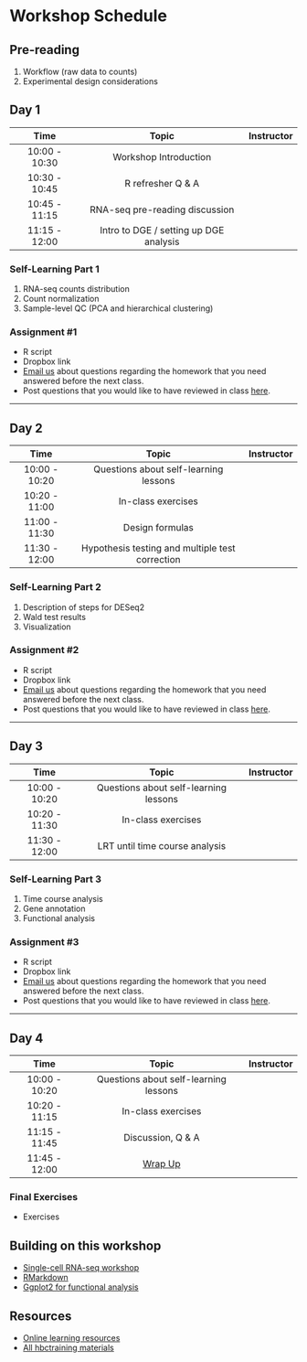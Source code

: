 # Workshop Schedule

## Pre-reading

1. Workflow (raw data to counts)
1. Experimental design considerations

## Day 1

| Time            |  Topic  | Instructor |
|:------------------------:|:------------------------------------------------:|:--------:|
| 10:00 - 10:30 | Workshop Introduction |  |
| 10:30 - 10:45 | R refresher Q & A | |
| 10:45 - 11:15 | RNA-seq pre-reading discussion |  |
| 11:15 - 12:00 | Intro to DGE / setting up DGE analysis |  |

### Self-Learning Part 1

1. RNA-seq counts distribution
1. Count normalization
1. Sample-level QC (PCA and hierarchical clustering)

### Assignment #1
* R script
* Dropbox link
* [Email us](mailto:hbctraining@hsph.harvard.edu) about questions regarding the homework that you need answered before the next class.
* Post questions that you would like to have reviewed in class [here](https://PollEv.com/hbctraining945).

---

## Day 2

| Time            |  Topic  | Instructor |
|:------------------------:|:------------------------------------------------:|:--------:|
| 10:00 - 10:20 | Questions about self-learning lessons |  |
| 10:20 - 11:00 | In-class exercises |  |
| 11:00 - 11:30 | Design formulas  |  |
| 11:30 - 12:00 | Hypothesis testing and multiple test correction |  |

### Self-Learning Part 2
1. Description of steps for DESeq2
1. Wald test results
1. Visualization


### Assignment #2
* R script
* Dropbox link
* [Email us](mailto:hbctraining@hsph.harvard.edu) about questions regarding the homework that you need answered before the next class.
* Post questions that you would like to have reviewed in class [here](https://PollEv.com/hbctraining945).

---

## Day 3

| Time            |  Topic  | Instructor |
|:------------------------:|:------------------------------------------------:|:--------:|
| 10:00 - 10:20 | Questions about self-learning lessons |  |
| 10:20 - 11:30 | In-class exercises |  |
| 11:30 - 12:00 | LRT until time course analysis |  |

### Self-Learning Part 3
1. Time course analysis
1. Gene annotation
1. Functional analysis

### Assignment #3
* R script
* Dropbox link
* [Email us](mailto:hbctraining@hsph.harvard.edu) about questions regarding the homework that you need answered before the next class.
* Post questions that you would like to have reviewed in class [here](https://PollEv.com/hbctraining945).

---

## Day 4

| Time            |  Topic  | Instructor |
|:------------------------:|:------------------------------------------------:|:--------:|
| 10:00 - 10:20 | Questions about self-learning lessons |  |
| 10:20 - 11:15 | In-class exercises |  |
| 11:15 - 11:45 | Discussion, Q & A |  |
| 11:45 - 12:00 | [Wrap Up](../lectures/R_nanocourse_wrapup_online.pdf) |  |

### Final Exercises
* Exercises

## Building on this workshop
* [Single-cell RNA-seq workshop](https://hbctraining.github.io/scRNA-seq/)
* [RMarkdown](https://hbctraining.github.io/Training-modules/Rmarkdown/)
* [Ggplot2 for functional analysis](https://hbctraining.github.io/Training-modules/Tidyverse_ggplot2/lessons/ggplot2.html)

## Resources
* [Online learning resources](https://hbctraining.github.io/bioinformatics_online/lists/online_trainings.html)
* [All hbctraining materials](https://hbctraining.github.io/main)
